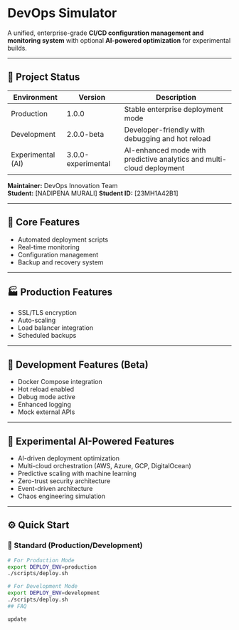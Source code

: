 # DevOps Simulator

A unified, enterprise-grade **CI/CD configuration management and monitoring system** with optional **AI-powered optimization** for experimental builds.

---

## 🧩 Project Status

| Environment | Version | Description |
|--------------|----------|-------------|
| Production | 1.0.0 | Stable enterprise deployment mode |
| Development | 2.0.0-beta | Developer-friendly with debugging and hot reload |
| Experimental (AI) | 3.0.0-experimental | AI-enhanced mode with predictive analytics and multi-cloud deployment |

**Maintainer:** DevOps Innovation Team  
**Student:** [NADIPENA MURALI] 
**Student ID:** [23MH1A42B1]

---

## 🚀 Core Features

- Automated deployment scripts  
- Real-time monitoring  
- Configuration management  
- Backup and recovery system  

---

## 🏭 Production Features

- SSL/TLS encryption  
- Auto-scaling  
- Load balancer integration  
- Scheduled backups  

---

## 🧪 Development Features (Beta)

- Docker Compose integration  
- Hot reload enabled  
- Debug mode active  
- Enhanced logging  
- Mock external APIs  

---

## 🤖 Experimental AI-Powered Features

- AI-driven deployment optimization  
- Multi-cloud orchestration (AWS, Azure, GCP, DigitalOcean)  
- Predictive scaling with machine learning  
- Zero-trust security architecture  
- Event-driven architecture  
- Chaos engineering simulation  

---

## ⚙️ Quick Start

### 🧩 Standard (Production/Development)
```bash
# For Production Mode
export DEPLOY_ENV=production
./scripts/deploy.sh

# For Development Mode
export DEPLOY_ENV=development
./scripts/deploy.sh
# #   F A Q  
 u p d a t e  
 